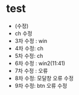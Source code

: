 # test

- (수정)
- ch 수정
- 3차 수정 : win
- 4차 수정: ch
- 5차 수정: ch
- 6차 수정 : win2(11:41)
- 7차 수정 : 오류
- 8차 수정: 모달창 오류 수정
- 9차 수정: btn 오류 수정
